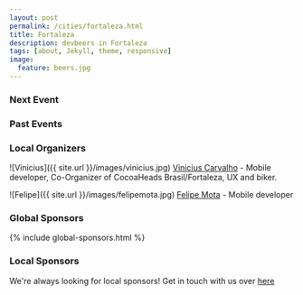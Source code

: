 ```yaml
---
layout: post
permalink: /cities/fortaleza.html
title: Fortaleza
description: devbeers in Fortaleza
tags: [about, Jekyll, theme, responsive]
image:
  feature: beers.jpg
---
```


### Next Event

### Past Events


### Local Organizers
![Vinicius]({{ site.url }}/images/vinicius.jpg)
<a href="https://twitter.com/viniciusc70" target="_blank">Vinicius Carvalho</a> - Mobile developer, Co-Organizer of CocoaHeads Brasil/Fortaleza, UX and biker.

![Felipe]({{ site.url }}/images/felipemota.jpg)
<a href="https://twitter.com/" target="_blank">Felipe Mota</a> - Mobile developer


### Global Sponsors
{% include global-sponsors.html %}

### Local Sponsors


We're always looking for local sponsors! Get in touch with us over [here](mailto:contact@devbeers.io)

